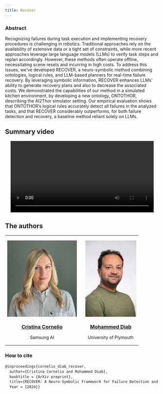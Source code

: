 ```yaml
---
title: Recover
---
```


### Abstract

Recognizing failures during task execution and implementing recovery procedures is challenging in robotics. 
Traditional approaches rely on the availability of extensive data or a tight set of constraints, while more recent approaches leverage large language models (LLMs) to verify task steps and replan accordingly. 
However, these methods often operate offline, necessitating scene resets and incurring in high costs. 
To address this issues, we've developed RECOVER, a neuro-symbolic method combining ontologies, logical rules, and LLM-based planners for real-time failure recovery. 
By leveraging symbolic information, RECOVER enhances LLMs' ability to generate recovery plans and also to decrease the associated costs. 
We demonstrated the capabilities of our method in a simulated kitchen environment, by developing a new ontology, ONTOTHOR, describing the AI2Thor simulator setting. 
Our empirical evaluation shows that ONTOTHOR’s logical rules accurately detect all failures in the analyzed tasks, and that RECOVER considerably outperforms, for both failure detection and recovery, a baseline method reliant solely on LLMs.


## Summary video

<p align="center">
  <video style="width:93%" controls>
    <source src="figures/RECOVER-full_video_with_audio.mp4" type="video/mp4">
  </video>
</p>


## The authors
<table>
   <tr>
      <td >
            <p align="center"><img align="center" height="250" src="figures/CC.JPEG" alt="Cristina Cornelio"/> </p> 
              <h3 align="center" ><a href="https://corneliocristina.github.io"> Cristina Cornelio </a> </h3>
              <p align="center"> Samsung AI </p> 
      </td>
      <td >   </td>
      <td > 
            <p align="center"><img align="center" height="250" src="figures/MD.jpg" alt="Mohammed Diab"/> </p> 
            <h3 align="center"><a href="https://mdiabphd.wixsite.com/mdiab"> Mohammed Diab </a> </h3>
            <p align="center"> University of Plymouth </p> 
      </td>
   </tr>
</table>



### How to cite

```latex
@inproceedings{cornelio_diab_recover,
  author={Cristina Cornelio and Mohammed Diab},
  booktitle = {ArXiv preprint},
  title={RECOVER: A Neuro-Symbolic Framework for Failure Detection and Recovery},
  Year = {2024}}
```
